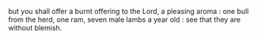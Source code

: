 but you shall offer a burnt offering to the Lord, a pleasing aroma : one bull from the herd, one ram, seven male lambs a year old : see that they are without blemish.
